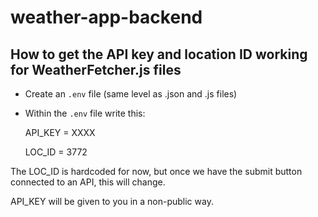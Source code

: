 # weather-app-backend

## How to get the API key and location ID working for WeatherFetcher.js files

- Create an `.env` file (same level as .json and .js files)
- Within the `.env` file write this:

    API_KEY = XXXX<br>

    LOC_ID = 3772

The LOC_ID is hardcoded for now, but once we have the submit button connected to an API, this will change.


API_KEY will be given to you in a non-public way.

